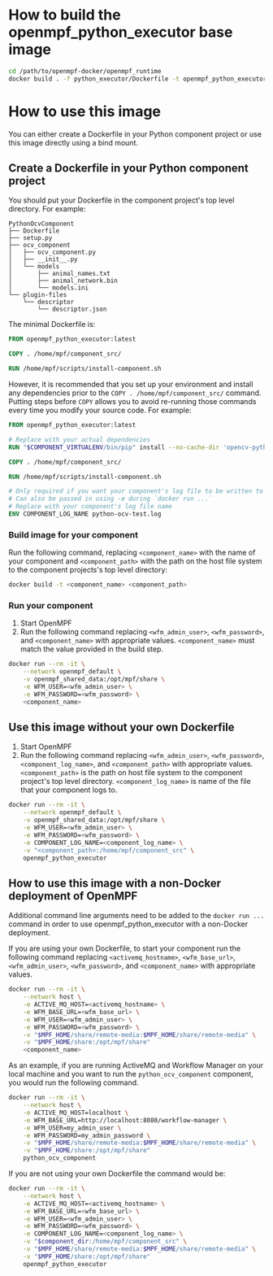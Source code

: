 How to build the openmpf_python_executor base image
======================================================
```bash
cd /path/to/openmpf-docker/openmpf_runtime
docker build . -f python_executor/Dockerfile -t openmpf_python_executor
```


How to use this image
===========================

You can either create a Dockerfile in your Python component project or use this image directly using a bind mount.

Create a Dockerfile in your Python component project
----------------------------
You should put your Dockerfile in the component project's top level directory. For example:
```
PythonOcvComponent
├── Dockerfile
├── setup.py
├── ocv_component
│   ├── ocv_component.py
│   ├── __init__.py
│   └── models
│       ├── animal_names.txt
│       ├── animal_network.bin
│       └── models.ini
└── plugin-files
    └── descriptor
        └── descriptor.json
```


The minimal Dockerfile is:
```dockerfile
FROM openmpf_python_executor:latest

COPY . /home/mpf/component_src/

RUN /home/mpf/scripts/install-component.sh
```

However, it is recommended that you set up your environment and install any dependencies prior to the 
`COPY . /home/mpf/component_src/` command. Putting steps before `COPY` allows you to avoid re-running those commands
every time you modify your source code. For example:
```dockerfile
FROM openmpf_python_executor:latest

# Replace with your actual dependencies
RUN "$COMPONENT_VIRTUALENV/bin/pip" install --no-cache-dir 'opencv-python>=3.3' 'tensorflow'

COPY . /home/mpf/component_src/

RUN /home/mpf/scripts/install-component.sh

# Only required if you want your component's log file to be written to stdout. 
# Can also be passed in using -e during `docker run ...`
# Replace with your component's log file name
ENV COMPONENT_LOG_NAME python-ocv-test.log
```


### Build image for your component
Run the following command, replacing `<component_name>` with the name of your component and `<component_path>` with the
path on the host file system to the component projects's top level directory:
```bash
docker build -t <component_name> <component_path>
```


### Run your component
1. Start OpenMPF
2. Run the following command replacing `<wfm_admin_user>`, `<wfm_password>`, and `<component_name>` 
   with appropriate values. `<component_name>` must match the value provided in the build step.
```bash
docker run --rm -it \
    --network openmpf_default \
    -v openmpf_shared_data:/opt/mpf/share \
    -e WFM_USER=<wfm_admin_user> \
    -e WFM_PASSWORD=<wfm_password> \
    <component_name>
```


Use this image without your own Dockerfile
---------------------------
1. Start OpenMPF 
2. Run the following command replacing `<wfm_admin_user>`, `<wfm_password>`, `<component_log_name>`, and 
   `<component_path>` with appropriate values. `<component_path>` is the path on host file system to the component 
   project's top level directory. `<component_log_name>` is name of the file that your component logs to.
```bash
docker run --rm -it \
    --network openmpf_default \
    -v openmpf_shared_data:/opt/mpf/share \
    -e WFM_USER=<wfm_admin_user> \
    -e WFM_PASSWORD=<wfm_password> \
    -e COMPONENT_LOG_NAME=<component_log_name> \
    -v "<component_path>:/home/mpf/component_src" \
    openmpf_python_executor
```


How to use this image with a non-Docker deployment of OpenMPF
----------------------------------------------
Additional command line arguments need to be added to the `docker run ...` command in order to use 
openmpf_python_executor with a non-Docker deployment.

If you are using your own Dockerfile, to start your component run the following command replacing 
`<activemq_hostname>`, `<wfm_base_url>`, `<wfm_admin_user>`, `<wfm_password>`, and `<component_name>` with
appropriate values.
```bash
docker run --rm -it \
    --network host \
    -e ACTIVE_MQ_HOST=<activemq_hostname> \
    -e WFM_BASE_URL=<wfm_base_url> \
    -e WFM_USER=<wfm_admin_user> \
    -e WFM_PASSWORD=<wfm_password> \
    -v "$MPF_HOME/share/remote-media:$MPF_HOME/share/remote-media" \
    -v "$MPF_HOME/share:/opt/mpf/share"
    <component_name>
```
As an example, if you are running ActiveMQ and Workflow Manager on your local machine and you want to run the 
`python_ocv_component` component, you would run the following command.
```bash
docker run --rm -it \
    --network host \
    -e ACTIVE_MQ_HOST=localhost \
    -e WFM_BASE_URL=http://localhost:8080/workflow-manager \
    -e WFM_USER=my_admin_user \
    -e WFM_PASSWORD=my_admin_password \
    -v "$MPF_HOME/share/remote-media:$MPF_HOME/share/remote-media" \
    -v "$MPF_HOME/share:/opt/mpf/share"
    python_ocv_component
```

If you are not using your own Dockerfile the command would be:
```bash
docker run --rm -it \
    --network host \
    -e ACTIVE_MQ_HOST=<activemq_hostname> \
    -e WFM_BASE_URL=<wfm_base_url> \
    -e WFM_USER=<wfm_admin_user> \
    -e WFM_PASSWORD=<wfm_password> \
    -e COMPONENT_LOG_NAME=<component_log_name> \
    -v "$component_dir:/home/mpf/component_src" \
    -v "$MPF_HOME/share/remote-media:$MPF_HOME/share/remote-media" \
    -v "$MPF_HOME/share:/opt/mpf/share"
    openmpf_python_executor
```
